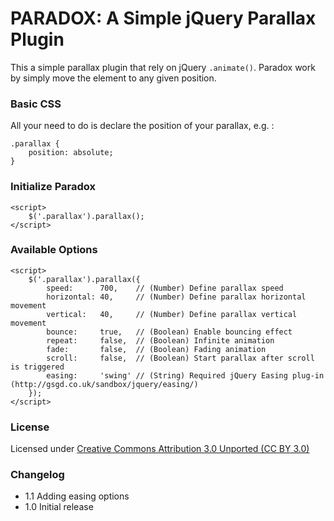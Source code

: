 # PARADOX: A Simple jQuery Parallax Plugin
This a simple parallax plugin that rely on jQuery `.animate()`. Paradox work by simply move the element to any given position.

### Basic CSS
All your need to do is declare the position of your parallax, e.g. :

	.parallax {
		position: absolute;
	}

### Initialize Paradox
	<script>
		$('.parallax').parallax();
	</script>

### Available Options
	<script>
		$('.parallax').parallax({
			speed: 		700, 	// (Number) Define parallax speed
			horizontal:	40, 	// (Number) Define parallax horizontal movement
			vertical:	40, 	// (Number) Define parallax vertical movement
			bounce:		true,	// (Boolean) Enable bouncing effect
			repeat:		false,	// (Boolean) Infinite animation
			fade:		false,	// (Boolean) Fading animation
			scroll:		false,	// (Boolean) Start parallax after scroll is triggered
			easing:		'swing'	// (String) Required jQuery Easing plug-in (http://gsgd.co.uk/sandbox/jquery/easing/)
		});
	</script>

### License 
Licensed under [Creative Commons Attribution 3.0 Unported (CC BY 3.0)](http://creativecommons.org/licenses/by/3.0/)

### Changelog
*	1.1
	Adding easing options
* 	1.0
	Initial release